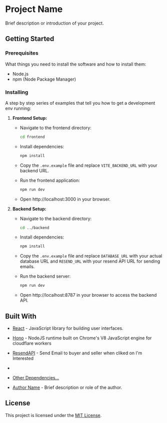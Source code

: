 # Project Name

Brief description or introduction of your project.

## Getting Started

### Prerequisites

What things you need to install the software and how to install them:

- Node.js
- npm (Node Package Manager)

### Installing

A step by step series of examples that tell you how to get a development env running:

1. **Frontend Setup:**

   - Navigate to the frontend directory:
     ```bash
     cd frontend
     ```

   - Install dependencies:
     ```bash
     npm install
     ```

   - Copy the `.env.example` file and replace `VITE_BACKEND_URL` with your backend URL.
   
   - Run the frontend application:
     ```bash
     npm run dev
     ```

   - Open http://localhost:3000 in your browser.

2. **Backend Setup:**

   - Navigate to the backend directory:
     ```bash
     cd ../backend
     ```

   - Install dependencies:
     ```bash
     npm install
     ```

   - Copy the `.env.example` file and replace `DATABASE_URL` with your actual database URL and `RESEND_URL` with your resend API URL for sending emails.

   - Run the backend server:
     ```bash
     npm run dev
     ```

   - Open http://localhost:8787 in your browser to access the backend API.

## Built With

- [React](https://reactjs.org/) - JavaScript library for building user interfaces.
- [Hono](https://hono.dev/getting-started/cloudflare-workers) - NodeJS runtime built on Chrome's V8 JavaScript engine for cloudflare workers
- [ResendAPI](https://resend.com/) - Send Email to buyer and seller when cliked on I'm Interested
-
- [Other Dependencies...](#)

- [Author Name](https://github.com/author) - Brief description or role of the author.

## License

This project is licensed under the [MIT License](LICENSE).
